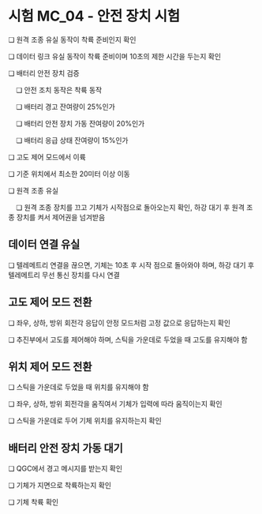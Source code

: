 # 시험 MC_04 - 안전 장치 시험

❏ 원격 조종 유실 동작이 착륙 준비인지 확인

❏ 데이터 링크 유실 동작이 착륙 준비이며 10초의 제한 시간을 두는지 확인

❏ 배터리 안전 장치 검증

&nbsp;&nbsp;&nbsp;&nbsp;❏ 안전 조치 동작은 착륙 동작

&nbsp;&nbsp;&nbsp;&nbsp;❏ 배터리 경고 잔여량이 25%인가

&nbsp;&nbsp;&nbsp;&nbsp;❏ 배터리 안전 장치 가동 잔여량이 20%인가

&nbsp;&nbsp;&nbsp;&nbsp;❏ 배터리 응급 상태 잔여량이 15%인가 

❏ 고도 제어 모드에서 이륙

❏ 기준 위치에서 최소한 20미터 이상 이동

❏ 원격 조종 유실

&nbsp;&nbsp;&nbsp;&nbsp;❏ 원격 조종 장치를 끄고 기체가 시작점으로 돌아오는지 확인, 하강 대기 후 원격 조종 장치를 켜서 제어권을 넘겨받음

## 데이터 연결 유실

❏ 텔레메트리 연결을 끊으면, 기체는 10초 후 시작 점으로 돌아와야 하며, 하강 대기 후 텔레메트리 무선 통신 장치를 다시 연결

## 고도 제어 모드 전환

❏ 좌우, 상하, 방위 회전각 응답이 안정 모드처럼 고정 값으로 응답하는지 확인

❏ 추진부에서 고도를 제어해야 하며, 스틱을 가운데로 두었을 때 고도를 유지해야 함

## 위치 제어 모드 전환

❏ 스틱을 가운데로 두었을 때 위치를 유지해야 함

❏ 좌우, 상하, 방위 회전각을 움직여서 기체가 입력에 따라 움직이는지 확인

❏ 스틱을 가운데로 두어 기체 위치를 유지하는지 확인

## 배터리 안전 장치 가동 대기

❏ QGC에서 경고 메시지를 받는지 확인

❏ 기체가 지면으로 착륙하는지 확인

❏ 기체 착륙 확인